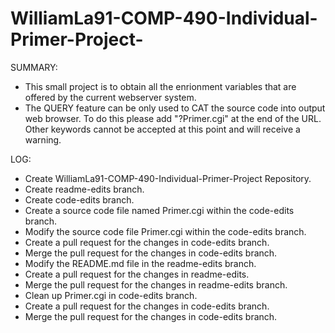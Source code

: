 # WilliamLa91-COMP-490-Individual-Primer-Project-

SUMMARY:
- This small project is to obtain all the enrionment variables that are offered by the current webserver system.
- The QUERY feature can be only used to CAT the source code into output web browser. To do this please add "?Primer.cgi" at the end of the URL. Other keywords cannot be accepted at this point and will receive a warning.

LOG:
- Create WilliamLa91-COMP-490-Individual-Primer-Project Repository.
- Create readme-edits branch.
- Create code-edits branch.
- Create a source code file named Primer.cgi within the code-edits branch.
- Modify the source code file Primer.cgi within the code-edits branch.
- Create a pull request for the changes in code-edits branch.
- Merge the pull request for the changes in code-edits branch.
- Modify the README.md file in the readme-edits branch.
- Create a pull request for the changes in readme-edits.
- Merge the pull request for the changes in readme-edits branch.
- Clean up Primer.cgi in code-edits branch.
- Create a pull request for the changes in code-edits branch.
- Merge the pull request for the changes in code-edits branch.

